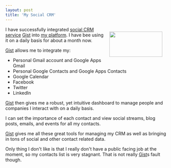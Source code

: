 ```yaml
---
layout: post
title: 'My Social CRM'
---
```

<img class="alignnone" style="padding: 15px;" title="Gist" src="http://kinlane-productions.s3.amazonaws.com/Gist.PNG" alt="" width="165" height="79" align="right" />I have successfully integrated <a href="http://gist.com/" target="_blank">social CRM service</a> <a href="http://gist.com/" target="_blank">Gist</a> into <a href="http://www.kinlane.com/platform/" target="_self">my platform</a>. I have bee using it on a daily basis for about a month now.<p></p>
<a href="http://gist.com/" target="_blank">Gist</a> allows me to integrate my:
<ul class="mainlist">
	<li>Personal Gmail account and Google Apps Gmail</li>
	<li>Personal Google Contacts and Google Apps Contacts</li>
	<li>Google Calendar</li>
	<li>Facebook</li>
	<li>Twitter</li>
	<li>LinkedIn</li>
</ul>
<a href="http://gist.com/" target="_blank">Gist</a> then gives me a robust, yet intuitive dashboard to manage people and companies I interact with on a daily basis.<p></p>
I can set the importance of each contact and view social streams, blog posts, emails, and events for all my contacts.<p></p>
<a href="http://gist.com/" target="_blank">Gist</a> gives me all these great tools for managing my CRM as well as bringing in tons of social and other contact related data.<p></p>
Only thing I don't like is that I really don't have a public facing job at the moment, so my contacts list is very stagnant. That is not really <a href="http://gist.com/" target="_blank">Gist</a>s fault though.
